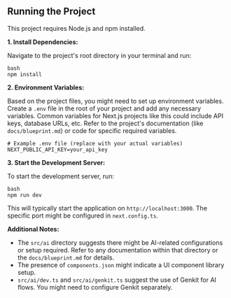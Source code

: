 ## Running the Project

This project requires Node.js and npm installed.

**1. Install Dependencies:**

Navigate to the project's root directory in your terminal and run:

```
bash
npm install
```

**2. Environment Variables:**

Based on the project files, you might need to set up environment variables. Create a `.env` file in the root of your project and add any necessary variables. Common variables for Next.js projects like this could include API keys, database URLs, etc. Refer to the project's documentation (like `docs/blueprint.md`) or code for specific required variables.

```
# Example .env file (replace with your actual variables)
NEXT_PUBLIC_API_KEY=your_api_key
```

**3. Start the Development Server:**

To start the development server, run:

```
bash
npm run dev
```

This will typically start the application on `http://localhost:3000`. The specific port might be configured in `next.config.ts`.

**Additional Notes:**

- The `src/ai` directory suggests there might be AI-related configurations or setup required. Refer to any documentation within that directory or the `docs/blueprint.md` for details.
- The presence of `components.json` might indicate a UI component library setup.
- `src/ai/dev.ts` and `src/ai/genkit.ts` suggest the use of Genkit for AI flows. You might need to configure Genkit separately.
